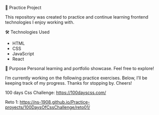 🧪 Practice Project

This repository was created to practice and continue learning frontend technologies I enjoy working with.

🛠️ Technologies Used
- HTML
- CSS
- JavaScript
- React

📌 Purpose
Personal learning and portfolio showcase.
Feel free to explore!

I’m currently working on the following practice exercises. 
Below, I’ll be keeping track of my progress. Thanks for stopping by.
Cheers!

100 days Css Challenge: 
https://100dayscss.com/

Reto 1:  https://ns-1908.github.io/Practice-proyects/100DaysOfCssChallenge/reto01/


